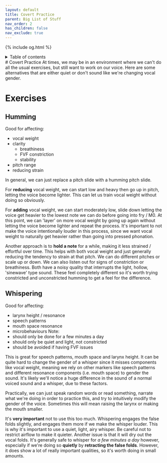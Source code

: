 ```yaml
---
layout: default
title: Covert Practice
parent: Big List of Stuff
nav_order: 2
has_children: false
nav_exclude: true
---
```

{% include og.html %}
<details closed markdown="block">
  <summary>
    Table of contents
  </summary>
{: .text-delta }
1. TOC
{:toc}
</details>
# Covert Practice
At times, we may be in an environment where we can't do all the usual exercises, but still want to work on our voice. Here are some alternatives that are either quiet or don't sound like we're changing vocal gender.

# Exercises
## Humming
Good for affecting:
- vocal weight
- clarity  
  - breathiness
  - FVF constriction
  - stability
- pitch range
- reducing strain

In general, we can just replace a pitch slide with a humming pitch slide.

For **reducing** vocal weight, we can start low and heavy then go up in pitch, letting the voice become lighter. This can let us train vocal weight without doing so obviously.

For **adding** vocal weight, we can start moderately low, slide down letting the voice get heavier to the lowest note we can do before going into fry / M0. At this point, we can 'layer' on more vocal weight by going up again without letting the voice become lighter and repeat the process. It's important to not make the voice intentionally louder in this process, since we want vocal weight to naturally get heavier rather than going into pressed phonation. 

Another approach is to **hold a note** for a while, making it less strained / effortful over time. This helps with both vocal weight and just generally reducing the tendency to strain at that pitch. We can do different pitches or scale up or down. We can also listen out for signs of constriction or breathiness. Both have a noisy quality that interrupts the light, hollow, 'sinewave' type sound. These feel completely different so it's worth trying constricted and unconstricted humming to get a feel for the difference.

## Whispering
Good for affecting:
- larynx height / resonance
- speech patterns
- mouth space resonance
- microbehaviours
Note:
- should only be done for a few minutes a day
- should only be quiet and light, not constricted
- should be avoided if having FVF issues

This is great for speech patterns, mouth space and larynx height. It can be quite hard to change the gender of a whisper since it misses components like vocal weight, meaning we rely on other markers like speech patterns and different resonance components (i.e. mouth space) to gender the sound. It's likely we'll notice a huge difference in the sound of a normal voiced sound and a whisper, due to these factors.

Practically, we can just speak random words or read something, narrate what we're doing in order to practice this, and try to intuitively modify the gender of the voice. Sometimes this will mean raising the larynx or making the mouth smaller.

It's **very important** not to use this too much. Whispering engages the false folds slightly, and engages them more if we make the whisper louder. This is why it's important to use a quiet, light, airy whisper. Be careful not to restrict airflow to make it quieter. Another issue is that it will dry out the vocal folds. It's generally safe to whisper for *a few minutes a day* however, especially if we're doing so **quietly** by **retracting the false folds**. However, it does show a lot of really important qualities, so it's worth doing in small amounts.







<!--  -->
